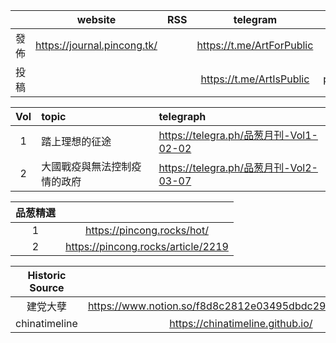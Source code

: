 ||website|RSS|telegram|email|
|:-:|:-:|:-:|:-:|:-:|
|發佈|https://journal.pincong.tk/||https://t.me/ArtForPublic||
|投稿|||https://t.me/ArtIsPublic|pincongmagazine@protonmail.com|

|Vol|topic|telegraph|
|:-:|:-|:-|
|1|踏上理想的征途|https://telegra.ph/品葱月刊-Vol1-02-02|
|2|大國戰疫與無法控制疫情的政府|https://telegra.ph/品葱月刊-Vol2-03-07|

|品葱精選||
|:-:|:-:|
|1|https://pincong.rocks/hot/|
|2|https://pincong.rocks/article/2219|

|Historic Source|||
|:-:|:-:|:-:|
|建党大孽|https://www.notion.so/f8d8c2812e03495dbdc294b87bbb7ce5||
|chinatimeline|https://chinatimeline.github.io/|https://github.com/chinatimeline/data|
